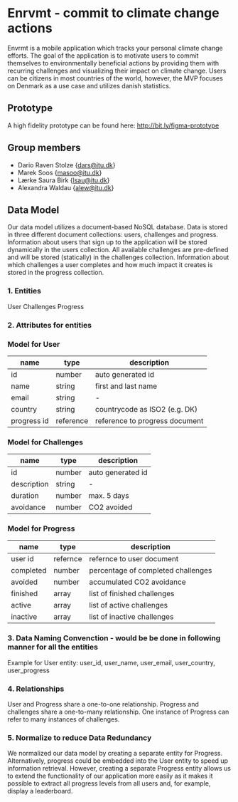 # Enrvmt - commit to climate change actions

Envrmt is a mobile application which tracks your personal climate change efforts. The goal of the application is to motivate users to commit themselves to environmentally beneficial actions by providing them with recurring challenges and visualizing their impact on climate change. Users can be citizens in most countries of the world, however, the MVP focuses on Denmark as a use case and utilizes danish statistics.

## Prototype

A high fidelity prototype can be found here: http://bit.ly/figma-prototype

## Group members

- Dario Raven Stolze {dars@itu.dk}
- Marek Soos {masoo@itu.dk}
- Lærke Saura Birk {lsau@itu.dk}
- Alexandra Waldau {alew@itu.dk}

## Data Model

Our data model utilizes a document-based NoSQL database. Data is stored in three different document collections: users, challenges and progress. Information about users that sign up to the application will be stored dynamically in the users collection. All available challenges are pre-defined and will be stored (statically) in the challenges collection. Information about which challenges a user completes and how much impact it creates is stored in the progress collection.

### 1. Entities

User
Challenges
Progress

### 2. Attributes for entities

### Model for User

| name        | type      | description                    |
| ----------- | --------- | ------------------------------ |
| id          | number    | auto generated id              |
| name        | string    | first and last name            |
| email       | string    | -                              |
| country     | string    | countrycode as ISO2 (e.g. DK)  |
| progress id | reference | reference to progress document |

### Model for Challenges

| name        | type   | description       |
| ----------- | ------ | ----------------- |
| id          | number | auto generated id |
| description | string | -                 |
| duration    | number | max. 5 days       |
| avoidance   | number | CO2 avoided       |

### Model for Progress

| name      | type     | description                        |
| --------- | -------- | ---------------------------------- |
| user id   | refernce | refernce to user document          |
| completed | number   | percentage of completed challenges |
| avoided   | number   | accumulated CO2 avoidance          |
| finished  | array    | list of finished challenges        |
| active    | array    | list of active challenges          |
| inactive  | array    | list of inactive challenges        |

### 3. Data Naming Convenction - would be be done in following manner for all the entities

Example for User entity:
user_id,
user_name,
user_email,
user_country,
user_progress

### 4. Relationships

User and Progress share a one-to-one relationship. Progress and challenges share a one-to-many relationship. One instance of Progress can refer to many instances of challenges.

### 5. Normalize to reduce Data Redundancy

We normalized our data model by creating a separate entity for Progress. Alternatively, progress could be embedded into the User entity to speed up information retrieval. However, creating a separate Progress entity allows us to extend the functionality of our application more easily as it makes it possible to extract all progress levels from all users and, for example, display a leaderboard.
